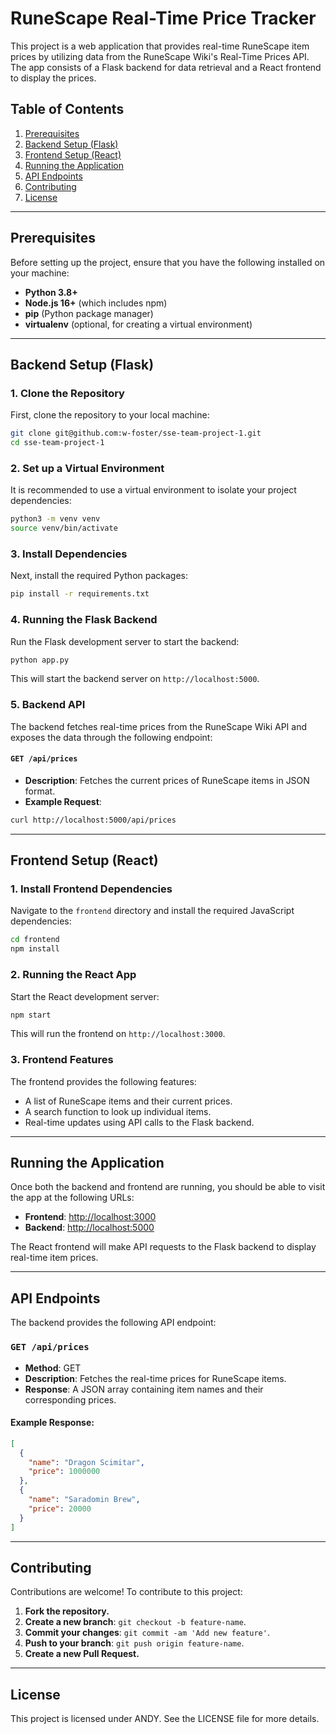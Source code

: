 
# RuneScape Real-Time Price Tracker

This project is a web application that provides real-time RuneScape item prices by utilizing data from the RuneScape Wiki's Real-Time Prices API. The app consists of a Flask backend for data retrieval and a React frontend to display the prices.

## Table of Contents

1. [Prerequisites](#prerequisites)
2. [Backend Setup (Flask)](#backend-setup-flask)
3. [Frontend Setup (React)](#frontend-setup-react)
4. [Running the Application](#running-the-application)
5. [API Endpoints](#api-endpoints)
6. [Contributing](#contributing)
7. [License](#license)

---

## Prerequisites

Before setting up the project, ensure that you have the following installed on your machine:

- **Python 3.8+**
- **Node.js 16+** (which includes npm)
- **pip** (Python package manager)
- **virtualenv** (optional, for creating a virtual environment)

---

## Backend Setup (Flask)

### 1. Clone the Repository

First, clone the repository to your local machine:

```bash
git clone git@github.com:w-foster/sse-team-project-1.git
cd sse-team-project-1
```

### 2. Set up a Virtual Environment

It is recommended to use a virtual environment to isolate your project dependencies:

```bash
python3 -m venv venv
source venv/bin/activate
```

### 3. Install Dependencies

Next, install the required Python packages:

```bash
pip install -r requirements.txt
```

### 4. Running the Flask Backend

Run the Flask development server to start the backend:

```bash
python app.py
```

This will start the backend server on `http://localhost:5000`.

### 5. Backend API

The backend fetches real-time prices from the RuneScape Wiki API and exposes the data through the following endpoint:

#### `GET /api/prices`

- **Description**: Fetches the current prices of RuneScape items in JSON format.
- **Example Request**:

```bash
curl http://localhost:5000/api/prices
```

---

## Frontend Setup (React)

### 1. Install Frontend Dependencies

Navigate to the `frontend` directory and install the required JavaScript dependencies:

```bash
cd frontend
npm install
```

### 2. Running the React App

Start the React development server:

```bash
npm start
```

This will run the frontend on `http://localhost:3000`.

### 3. Frontend Features

The frontend provides the following features:

- A list of RuneScape items and their current prices.
- A search function to look up individual items.
- Real-time updates using API calls to the Flask backend.

---

## Running the Application

Once both the backend and frontend are running, you should be able to visit the app at the following URLs:

- **Frontend**: [http://localhost:3000](http://localhost:3000)
- **Backend**: [http://localhost:5000](http://localhost:5000)

The React frontend will make API requests to the Flask backend to display real-time item prices.

---

## API Endpoints

The backend provides the following API endpoint:

### `GET /api/prices`

- **Method**: GET
- **Description**: Fetches the real-time prices for RuneScape items.
- **Response**: A JSON array containing item names and their corresponding prices.

#### Example Response:

```json
[
  {
    "name": "Dragon Scimitar",
    "price": 1000000
  },
  {
    "name": "Saradomin Brew",
    "price": 20000
  }
]
```

---

## Contributing

Contributions are welcome! To contribute to this project:

1. **Fork the repository.**
2. **Create a new branch**: `git checkout -b feature-name`.
3. **Commit your changes**: `git commit -am 'Add new feature'`.
4. **Push to your branch**: `git push origin feature-name`.
5. **Create a new Pull Request.**

---

## License

This project is licensed under ANDY. See the LICENSE file for more details.